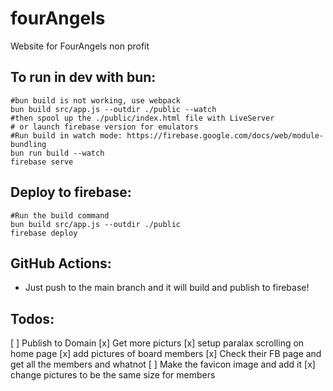 # fourAngels
Website for FourAngels non profit

## To run in dev with bun: 
```
#bun build is not working, use webpack
bun build src/app.js --outdir ./public --watch 
#then spool up the ./public/index.html file with LiveServer 
# or launch firebase version for emulators 
#Run build in watch mode: https://firebase.google.com/docs/web/module-bundling
bun run build --watch
firebase serve 
```
## Deploy to firebase: 
```
#Run the build command
bun build src/app.js --outdir ./public
firebase deploy
```

## GitHub Actions: 
* Just push to the main branch and it will build and publish to firebase! 

## Todos: 
[ ] Publish to Domain
[x] Get more picturs 
[x] setup paralax scrolling on home page
[x] add pictures of board members 
[x] Check their FB page and get all the members and whatnot
[ ] Make the favicon image and add it
[x] change pictures to be the same size for members
